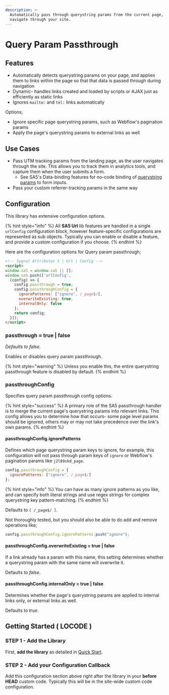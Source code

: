 ```yaml
---
description: >-
  Automatically pass through querystring params from the current page, as users
  navigate through your site.
---
```


# Query Param Passthrough

## Features

* Automatically detects querystring params on your page, and applies them to links within the page so that that data is passed through during navigation&#x20;
* Dynamic- handles links created and loaded by scripts or AJAX just as efficiently as static links
* Ignores `mailto:` and `tel:` links automatically

Options;

* Ignore specific page querystring params, such as Webflow's pagination params&#x20;
* Apply the page's querystring params to external links as well&#x20;

## Use Cases

* Pass UTM tracking params from the landing page, as the user navigates through the site. This allows you to track them in analytics tools, and capture them when the user submits a form.
  * See SA5's Data-binding features for no-code binding of [querystring params](../../sa5-data/data-sources/url-query-params.md) to form inputs.&#x20;
* Pass your custom referrer-tracking params in the same way&#x20;

## Configuration

This library has extensive configuration options.&#x20;

{% hint style="info" %}
All **SA5 Url** lib features are handled in a single `urlConfig` configuration block, however feature-specific configurations are represented as sub objects. Typically you can enable or disable a feature, and provide a custom configuration if you choose.
{% endhint %}

Here are the configuration options for Query param passthrough;&#x20;

```html
<!-- Sygnal Attributes 5 | Url | Config -->
<script>
window.sa5 = window.sa5 || [];
window.sa5.push(['urlConfig', 
  (config) => {
    config.passthrough = true;
    config.passthroughConfig = {
      ignorePatterns: ["ignore", /_page$/],
      overwriteExisting: true,
      internalOnly: false
    };
    return config;
  }]); 
</script>
```

### passthrough = true | false

_Defaults to false._

Enables or disables query param passthrough.

{% hint style="warning" %}
Unless you enable this, the entire querystring passthrough feature is disabled by default.
{% endhint %}

### passthroughConfig

Specifies query param passthrough config options.&#x20;

{% hint style="success" %}
A primary role of the SA5 passthrough handler is to merge the current page's querystring params into relevant links.  This config allows you to determine how that occurs- some page level params should be ignored, others may or may not take precedence over the link's own params.&#x20;
{% endhint %}

#### passthroughConfig.ignorePatterns

Defines which page querystring param keys to ignore, for example, this configuration will not pass through param keys of `ignore` or Webflow's pagination params like `j2l89skd_page`.&#x20;

```javascript
config.passthroughConfig = {
  ignorePatterns: ["ignore", /_page$/]
};
```

{% hint style="info" %}
You can have as many ignore patterns as you like, and can specify both literal strings and use regex strings for complex querystring key pattern-matching.
{% endhint %}

Defaults to  `[ /_page$/ ]`.&#x20;

Not thoroughly tested, but you should also be able to do add and remove operations like;&#x20;

```javascript
config.passthroughConfig.ignorePatterns.push("ignore");
```

#### passthroughConfig.overwriteExisting = true | false <a href="#getting-started-locode" id="getting-started-locode"></a>

If a link already has a param with this name, this setting determines whether a querystring param with the same name will overwrite it.&#x20;

Defaults to _false_.

#### passthroughConfig.internalOnly = true | false

Determines whether the page's querystring params are applied to internal links only, or external links as well.&#x20;

Defaults to _true_.

## Getting Started ( LOCODE ) <a href="#getting-started-locode" id="getting-started-locode"></a>

### STEP 1 - Add the Library <a href="#step-1---add-the-library" id="step-1---add-the-library"></a>

First, **add the library** as detailed in [Quick Start](../quick-start.md).

### STEP 2 - Add your Configuration Callback

Add this configuration section above right after the library in your **before HEAD** custom code. Typically this will be in the site-wide custom code configuration.&#x20;
